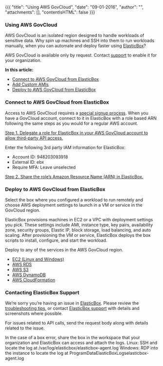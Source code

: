{{{ "title": "Using AWS GovCloud",
"date": "09-01-2016",
"author": "",
"attachments": [],
"contentIsHTML": false
}}}

### Using AWS GovCloud

AWS GovCloud is an isolated region designed to handle workloads of sensitive data. Why spin up machines and SSH into them to run workloads manually, when you can automate and deploy faster using [ElasticBox](../ElasticBox/what-does-elasticbox-do.md)?

AWS GovCloud is available only by request. Contact [support](support%40elasticbox.com) to enable it for your organization.

**In this article:**
* [Connect to AWS GovCloud from ElasticBox](../ElasticBox/using-awsgovcloud.md)
* [Add Custom AMIs](../ElasticBox/using-your-aws-account.md)
* [Deploy to AWS GovCloud from ElasticBox](../ElasticBox/using-awsgovcloud.md)

### Connect to AWS GovCloud from ElasticBox

Access to AWS GovCloud requires a [special signup process](http://docs.aws.amazon.com/govcloud-us/latest/UserGuide/getting-set-up.html). When you have a GovCloud account, connect to it in ElasticBox with a role based ARN following the same steps as you would for a regular AWS account.

[Step 1. Delegate a role for ElasticBox in your AWS GovCloud account to allow third-party API access.](../ElasticBox/using-your-aws-account.md)

Enter the following 3rd party IAM information for ElasticBox:
* Account ID: 948203093918
* External ID: ebx
* Require MFA: Leave unselected

[Step 2. Share the role’s Amazon Resource Name (ARN) in ElasticBox.](../ElasticBox/using-your-aws-account.md)

### Deploy to AWS GovCloud from ElasticBox

Select the box where you configured a workload to run remotely and choose AWS deployment settings to launch in a VM or service in the GovCloud region.

ElasticBox provisions machines in EC2 or a VPC with deployment settings you pick. These settings include AMI, instance type, key pairs, availability zone, security groups, Elastic IP, block storage, load balancing, and auto scaling. After provisioning the VM or service, ElasticBox deploys the box scripts to install, configure, and start the workload.

Deploy to any of the services in the AWS GovCloud region.

* [EC2 (Linux and Windows)](../ElasticBox/using-your-aws-account.md)
* [AWS RDS](../ElasticBox/using-your-aws-account.md)
* [AWS S3](../ElasticBox/using-your-aws-account.md)
* [AWS DynamoDB](../ElasticBox/using-your-aws-account.md)
* [AWS CloudFormation](../ElasticBox/cloudformation-box.md)

### Contacting ElasticBox Support

We’re sorry you’re having an issue in [ElasticBox](//www.ctl.io/elasticbox/). Please review the [troubleshooting tips](./troubleshooting-tips.md), or contact [ElasticBox support](mailto:support@elasticbox.com) with details and screenshots where possible.

For issues related to API calls, send the request body along with details related to the issue.

In the case of a box error, share the box in the workspace that your organization and ElasticBox can access and attach the logs.
Linux: SSH and locate the log at /var/log/elasticbox/elasticbox-agent.log
Windows: RDP into the instance to locate the log at ProgramDataElasticBoxLogselasticbox-agent.log
